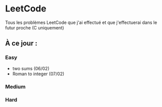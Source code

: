 # LeetCode
Tous les problèmes LeetCode que j'ai effectué et que j'effectuerai dans le futur proche (C uniquement)

## À ce jour :

### Easy
  - two sums (06/02)
  - Roman to integer (07/02)
### Medium 
### Hard 
